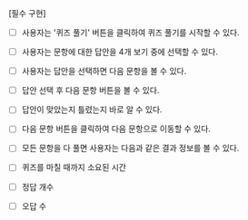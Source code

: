 [필수 구현]

- [ ] 사용자는 '퀴즈 풀기' 버튼을 클릭하여 퀴즈 풀기를 시작할 수 있다.

- [ ] 사용자는 문항에 대한 답안을 4개 보기 중에 선택할 수 있다.
- [ ] 사용자는 답안을 선택하면 다음 문항을 볼 수 있다.
- [ ] 답안 선택 후 다음 문항 버튼을 볼 수 있다.
- [ ] 답안이 맞았는지 틀렸는지 바로 알 수 있다.
- [ ] 다음 문항 버튼을 클릭하여 다음 문항으로 이동할 수 있다.
- [ ] 모든 문항을 다 풀면 사용자는 다음과 같은 결과 정보를 볼 수 있다.
- [ ] 퀴즈를 마칠 때까지 소요된 시간
- [ ] 정답 개수
- [ ] 오답 수
